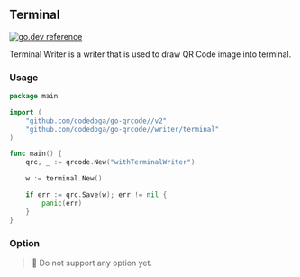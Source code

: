 ## Terminal

[![go.dev reference](https://img.shields.io/badge/go.dev-reference-007d9c?logo=go&logoColor=white&style=flat-square)](https://pkg.go.dev/github.com/codedoga/go-qrcode//writer/terminal)

Terminal Writer is a writer that is used to draw QR Code image into terminal.

### Usage

```go
package main

import (
	"github.com/codedoga/go-qrcode//v2"
	"github.com/codedoga/go-qrcode//writer/terminal"
)

func main() {
	qrc, _ := qrcode.New("withTerminalWriter")

	w := terminal.New()

	if err := qrc.Save(w); err != nil {
		panic(err)
	}
}
```

### Option

> 🤪 Do not support any option yet.
